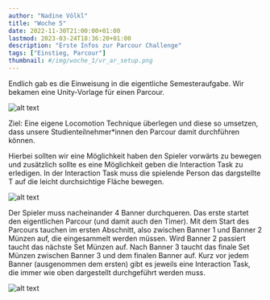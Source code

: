 ```yaml
---
author: "Nadine Völkl"
title: "Woche 5"
date: 2022-11-30T21:00:00+01:00
lastmod: 2023-03-24T18:36:20+01:00
description: "Erste Infos zur Parcour Challenge"
tags: ["Einstieg, Parcour"]
thumbnail: #/img/woche_1/vr_ar_setup.png
---
```


Endlich gab es die Einweisung in die eigentliche Semesteraufgabe.
Wir bekamen eine Unity-Vorlage für einen Parcour. 

![alt text](/img/woche_5/ursprünglicher_parcour.png "Ein Parcour in Form einer Straße auf einer grünen Fläche mit einem Fluss und mehreren Gebäuden.")

Ziel: Eine eigene Locomotion Technique überlegen und diese so umsetzen, dass unsere Studienteilnehmer\*innen den Parcour damit durchführen können.

Hierbei sollten wir eine Möglichkeit haben den Spieler vorwärts zu bewegen und zusätzlich sollte es eine Möglichkeit geben die Interaction Task zu erledigen. In der Interaction Task muss die spielende Person das dargstellte T auf die leicht durchsichtige Fläche bewegen.

![alt text](/img/woche_5/interaction_task.png "Ein T, dargestellt in VR, welches auf eine bestimmte Position bewegt werden muss.")

Der Spieler muss nacheinander 4 Banner durchqueren. Das erste startet den eigentlichen Parcour (und damit auch den Timer). Mit dem Start des Parcours tauchen im ersten Abschnitt, also zwischen Banner 1 und Banner 2 Münzen auf, die eingesammelt werden müssen. Wird Banner 2 passiert taucht das nächste Set Münzen auf. Nach Banner 3 taucht das finale Set Münzen zwischen Banner 3 und dem finalen Banner auf. Kurz vor jedem Banner (ausgenommen dem ersten) gibt es jeweils eine Interaction Task, die immer wie oben dargestellt durchgeführt werden muss. 

![alt text](/img/woche_5/parcour_von_oben.png "Blick von oben auf den Parcour. Es werden die vier Banner und die dazugehörigen Münzen dargestellt.")
